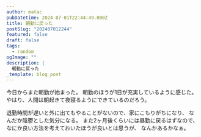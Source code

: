 ```yaml
---
author: matac
pubDatetime: 2024-07-01T22:44:49.000Z
title: 朝勤に戻った
postSlug: "202407012244"
featured: false
draft: false
tags:
  - random
ogImage: ""
description: |
  朝勤に戻った
_template: blog_post
---
```


今日からまた朝勤が始まった。
朝勤のほうが1日が充実しているように感じた。
やはり、人間は朝起きて夜寝るようにできているのだろう。

退勤時間が遅いと外に出てもやることがないので、家にこもりがちになり、
なんだか陰鬱とした気分になる。
また2ヶ月後くらいには昼勤に戻るはずなので、
なにか良い方法を考えておいたほうが良いとは思うが、
なんかあるかなぁ。
